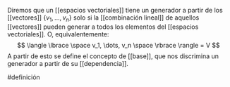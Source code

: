 
Diremos que un [[espacios vectoriales]] tiene un generador a partir de los [[vectores]] $\lbrace v_1, \dots, v_n \rbrace$ solo si la [[combinación lineal]] de aquellos [[vectores]] pueden generar a todos los elementos del [[espacios vectoriales]]. O, equivalentemente: 
$$ \langle \lbrace \space v_1, \dots, v_n \space \rbrace \rangle = V $$ A partir de esto se define el concepto de [[base]], que nos discrimina un generador a partir de su [[dependencia]]. 

#definición 